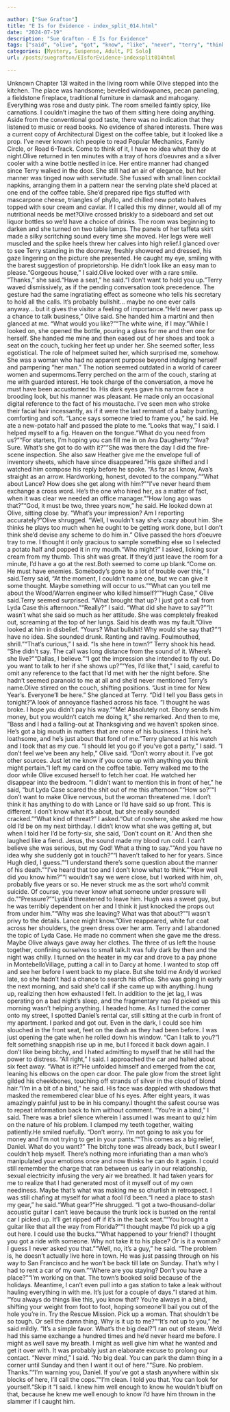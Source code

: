 ```yaml
---

author: ["Sue Grafton"]
title: "E Is for Evidence - index_split_014.html"
date: "2024-07-19"
description: "Sue Grafton - E Is for Evidence"
tags: ["said", "olive", "got", "know", "like", "never", "terry", "think", "well", "call", "car", "want", "say", "year", "thought", "back", "place", "looked", "come", "still", "one", "look", "someone", "maybe", "foot"]
categories: [Mystery, Suspense, Adult, PI Solo]
url: /posts/suegrafton/EIsforEvidence-indexsplit014html

---
```



Unknown
Chapter 13I waited in the living room while Olive stepped into the kitchen. The place was handsome; beveled windowpanes, pecan paneling, a fieldstone fireplace, traditional furniture in damask and mahogany. Everything was rose and dusty pink. The room smelled faintly spicy, like carnations. I couldn’t imagine the two of them sitting here doing anything. Aside from the conventional good taste, there was no indication that they listened to music or read books. No evidence of shared interests. There was a current copy of Architectural Digest on the coffee table, but it looked like a prop. I’ve never known rich people to read Popular Mechanics, Family Circle, or Road 6-Track. Come to think of it, I have no idea what they do at night.Olive returned in ten minutes with a tray of hors d’oeuvres and a silver cooler with a wine bottle nestled in ice. Her entire manner had changed since Terry walked in the door. She still had an air of elegance, but her manner was tinged now with servitude. She fussed with small linen cocktail napkins, arranging them in a pattern near the serving plate she’d placed at one end of the coffee table. She’d prepared ripe figs stuffed with mascarpone cheese, triangles of phyllo, and chilled new potato halves topped with sour cream and caviar. If I called this my dinner, would all of my nutritional needs be met?Olive crossed briskly to a sideboard and set out liquor bottles so we’d have a choice of drinks. The room was beginning to darken and she turned on two table lamps. The panels of her taffeta skirt made a silky scritching sound every time she moved. Her legs were well muscled and the spike heels threw her calves into high relief.I glanced over to see Terry standing in the doorway, freshly showered and dressed, his gaze lingering on the picture she presented. He caught my eye, smiling with the barest suggestion of proprietorship. He didn’t look like an easy man to please.“Gorgeous house,” I said.Olive looked over with a rare smile. “Thanks,” she said.“Have a seat,” he said.“I don’t want to hold you up.”Terry waved dismissively, as if the pending conversation took precedence. The gesture had the same ingratiating effect as someone who tells his secretary to hold all the calls. It’s probably bullshit... maybe no one ever calls anyway... but it gives the visitor a feeling of importance.“He’d never pass up a chance to talk business,” Olive said. She handed him a martini and then glanced at me. “What would you like?”“The white wine, if I may.”While I looked on, she opened the bottle, pouring a glass for me and then one for herself. She handed me mine and then eased out of her shoes and took a seat on the couch, tucking her feet up under her. She seemed softer, less egotistical. The role of helpmeet suited her, which surprised me, somehow. She was a woman who had no apparent purpose beyond indulging herself and pampering “her man.” The notion seemed outdated in a world of career women and supermoms.Terry perched on the arm of the couch, staring at me with guarded interest. He took charge of the conversation, a move he must have been accustomed to. His dark eyes gave his narrow face a brooding look, but his manner was pleasant. He made only an occasional digital reference to the fact of his moustache. I’ve seen men who stroke their facial hair incessantly, as if it were the last remnant of a baby bunting, comforting and soft. “Lance says someone tried to frame you,” he said. He ate a new-potato half and passed the plate to me.“Looks that way,” I said. I helped myself to a fig. Heaven on the tongue.“What do you need from us?”“For starters, I’m hoping you can fill me in on Ava Daugherty.”“Ava? Sure. What’s she got to do with it?”“She was there the day I did the fire-scene inspection. She also saw Heather give me the envelope full of inventory sheets, which have since disappeared.”His gaze shifted and I watched him compose his reply before he spoke. “As far as I know, Ava’s straight as an arrow. Hardworking, honest, devoted to the company.”“What about Lance? How does she get along with him?”“I’ve never heard them exchange a cross word. He’s the one who hired her, as a matter of fact, when it was clear we needed an office manager.”“How long ago was that?”“God, it must be two, three years now,” he said. He looked down at Olive, sitting close by. “What’s your impression? Am I reporting accurately?”Olive shrugged. “Well, I wouldn’t say she’s crazy about him. She thinks he plays too much when he ought to be getting work done, but I don’t think she’d devise any scheme to do him in.” Olive passed the hors d’oeuvre tray to me. I thought it only gracious to sample something else so I selected a potato half and popped it in my mouth.“Who might?” I asked, licking sour cream from my thumb. This shit was great. If they’d just leave the room for a minute, I’d have a go at the rest.Both seemed to come up blank.“Come on. He must have enemies. Somebody’s gone to a lot of trouble over this,” I said.Terry said, “At the moment, I couldn’t name one, but we can give it some thought. Maybe something will occur to us.”“What can you tell me about the Wood/Warren engineer who killed himself?”“Hugh Case,” Olive said.Terry seemed surprised. “What brought that up? I just got a call from Lyda Case this afternoon.”“Really?” I said. “What did she have to say?”“It wasn’t what she said so much as her attitude. She was completely freaked out, screaming at the top of her lungs. Said his death was my fault.”Olive looked at him in disbelief. “Yours? What bullshit! Why would she say that?”“I have no idea. She sounded drunk. Ranting and raving. Foulmouthed, shrill.”“That’s curious,” I said. “Is she here in town?” Terry shook his head. “She didn’t say. The call was long distance from the sound of it. Where’s she live?”“Dallas, I believe.”“I got the impression she intended to fly out. Do you want to talk to her if she shows up?”“Yes, I’d like that,” I said, careful to omit any reference to the fact that I’d met with her the night before. She hadn’t seemed paranoid to me at all and she’d never mentioned Terry’s name.Olive stirred on the couch, shifting positions. “Just in time for New Year’s. Everyone’ll be here.” She glanced at Terry. “Did I tell you Bass gets in tonight?”A look of annoyance flashed across his face. “I thought he was broke. I hope you didn’t pay his way.”“Me! Absolutely not. Ebony sends him money, but you wouldn’t catch me doing it,” she remarked. And then to me, “Bass and I had a falling-out at Thanksgiving and we haven’t spoken since. He’s got a big mouth in matters that are none of his business. I think he’s loathsome, and he’s just about that fond of me.”Terry glanced at his watch and I took that as my cue. “I should let you go if you’ve got a party,” I said. “I don’t feel we’ve been any help,” Olive said. “Don’t worry about it. I’ve got other sources. Just let me know if you come up with anything you think might pertain.”I left my card on the coffee table. Terry walked me to the door while Olive excused herself to fetch her coat. He watched her disappear into the bedroom. “I didn’t want to mention this in front of her,” he said, “but Lyda Case scared the shit out of me this afternoon.”“How so?”“I don’t want to make Olive nervous, but the woman threatened me. I don’t think it has anything to do with Lance or I’d have said so up front. This is different. I don’t know what it’s about, but she really sounded cracked.”“What kind of threat?” I asked.“Out of nowhere, she asked me how old I’d be on my next birthday. I didn’t know what she was getting at, but when I told her I’d be forty-six, she said, ‘Don’t count on it.’ And then she laughed like a fiend. Jesus, the sound made my blood run cold. I can’t believe she was serious, but my God! What a thing to say.”“And you have no idea why she suddenly got in touch?”“I haven’t talked to her for years. Since Hugh died, I guess.”“I understand there’s some question about the manner of his death.”“I’ve heard that too and I don’t know what to think.”“How well did you know him?”“I wouldn’t say we were close, but I worked with him, oh, probably five years or so. He never struck me as the sort who’d commit suicide. Of course, you never know what someone under pressure will do.”“Pressure?”“Lyda’d threatened to leave him. Hugh was a sweet guy, but he was terribly dependent on her and I think it just knocked the props out from under him.”“Why was she leaving? What was that about?”“I wasn’t privy to the details. Lance might know.”Olive reappeared, white fur coat across her shoulders, the green dress over her arm. Terry and I abandoned the topic of Lyda Case. He made no comment when she gave me the dress. Maybe Olive always gave away her clothes. The three of us left the house together, confining ourselves to small talk.It was fully dark by then and the night was chilly. I turned on the heater in my car and drove to a pay phone in MontebelloVillage, putting a call in to Darcy at home. I wanted to stop off and see her before I went back to my place. But she told me Andy’d worked late, so she hadn’t had a chance to search his office. She was going in early the next morning, and said she’d call if she came up with anything.I hung up, realizing then how exhausted I felt. In addition to the jet lag, I was operating on a bad night’s sleep, and the fragmentary nap I’d picked up this morning wasn’t helping anything. I headed home. As I turned the corner onto my street, I spotted Daniel’s rental car, still sitting at the curb in front of my apartment. I parked and got out. Even in the dark, I could see him slouched in the front seat, feet on the dash as they had been before. I was just opening the gate when he rolled down his window. “Can I talk to you?”I felt something snappish rise up in me, but I forced it back down again. I don’t like being bitchy, and I hated admitting to myself that he still had the power to distress. “All right,” I said. I approached the car and halted about six feet away. “What is it?”He unfolded himself and emerged from the car, leaning his elbows on the open car door. The pale glow from the street light gilded his cheekbones, touching off strands of silver in the cloud of blond hair.“I’m in a bit of a bind,” he said. His face was dappled with shadows that masked the remembered clear blue of his eyes. After eight years, it was amazingly painful just to be in his company.I thought the safest course was to repeat information back to him without comment. “You’re in a bind,” I said. There was a brief silence wherein I assumed I was meant to quiz him on the nature of his problem. I clamped my teeth together, waiting patiently.He smiled ruefully. “Don’t worry. I’m not going to ask you for money and I’m not trying to get in your pants.”“This comes as a big relief, Daniel. What do you want?” The bitchy tone was already back, but I swear I couldn’t help myself. There’s nothing more infuriating than a man who’s manipulated your emotions once and now thinks he can do it again. I could still remember the charge that ran between us early in our relationship, sexual electricity infusing the very air we breathed. It had taken years for me to realize that I had generated most of it myself out of my own neediness. Maybe that’s what was making me so churlish in retrospect. I was still chafing at myself for what a fool I’d been.“I need a place to stash my gear,” he said.“What gear?”He shrugged. “I got a two-thousand-dollar acoustic guitar I can’t leave because the trunk lock is busted on the rental car I picked up. It’ll get ripped off if it’s in the back seat.”“You brought a guitar like that all the way from Florida?”“I thought maybe I’d pick up a gig out here. I could use the bucks.”“What happened to your friend? I thought you got a ride with someone. Why not take it to his place? Or is it a woman? I guess I never asked you that.”“Well, no, it’s a guy,” he said. “The problem is, he doesn’t actually live here in town. He was just passing through on his way to San Francisco and he won’t be back till late on Sunday. That’s why I had to rent a car of my own.”“Where are you staying? Don’t you have a place?”“I’m working on that. The town’s booked solid because of the holidays. Meantime, I can’t even pull into a gas station to take a leak without hauling everything in with me. It’s just for a couple of days.”I stared at him. “You always do things like this, you know that? You’re always in a bind, shifting your weight from foot to foot, hoping someone’ll bail you out of the hole you’re in. Try the Rescue Mission. Pick up a woman. That shouldn’t be so tough. Or sell the damn thing. Why is it up to me?”“It’s not up to you,” he said mildly. “It’s a simple favor. What’s the big deal?”I ran out of steam. We’d had this same exchange a hundred times and he’d never heard me before. I might as well save my breath. I might as well give him what he wanted and get it over with. It was probably just an elaborate excuse to prolong our contact. “Never mind,” I said. “No big deal. You can park the damn thing in a corner until Sunday and then I want it out of here.”“Sure. No problem. Thanks.”“I’m warning you, Daniel. If you’ve got a stash anywhere within six blocks of here, I’ll call the cops.”“I’m clean. I told you that. You can look for yourself.“Skip it “I said. I knew him well enough to know he wouldn’t bluff on that, because he knew me well enough to know I’d have him thrown in the slammer if I caught him.
